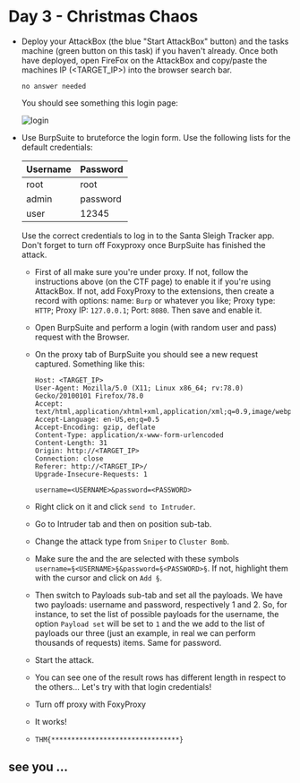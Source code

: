 # Day 3 - Christmas Chaos

- Deploy your AttackBox (the blue "Start AttackBox" button) and the tasks machine (green button on this task) if you haven't already. Once both have deployed, open FireFox on the AttackBox and copy/paste the machines IP (<TARGET_IP>) into the browser search bar.

	  no answer needed

	You should see something this login page:

	![login](https://github.com/edoardottt/tryhackme-ctf/blob/main/Advent-of-Cyber-2020/Day-03-Christmas_Chaos/login.png)

- Use BurpSuite to bruteforce the login form.  Use the following lists for the default credentials:

	| Username | Password |
	|---|---|
	| root | root |
	| admin | password |
	| user | 12345 |

	Use the correct credentials to log in to the Santa Sleigh Tracker app. Don't forget to turn off Foxyproxy once BurpSuite has finished the attack.

	- First of all make sure you're under proxy. If not, follow the instructions above (on the CTF page) to enable it if you're using AttackBox. If not, add FoxyProxy to the extensions, then create a record with options: name: `Burp` or whatever you like; Proxy type: `HTTP`; Proxy IP: `127.0.0.1`; Port: `8080`. Then save and enable it.

	- Open BurpSuite and perform a login (with random user and pass) request with the Browser.

	- On the proxy tab of BurpSuite you should see a new request captured. Something like this:
		
		```POST /login HTTP/1.1
		Host: <TARGET_IP>
		User-Agent: Mozilla/5.0 (X11; Linux x86_64; rv:78.0) Gecko/20100101 Firefox/78.0
		Accept: text/html,application/xhtml+xml,application/xml;q=0.9,image/webp,*/*;q=0.8
		Accept-Language: en-US,en;q=0.5
		Accept-Encoding: gzip, deflate
		Content-Type: application/x-www-form-urlencoded
		Content-Length: 31
		Origin: http://<TARGET_IP>
		Connection: close
		Referer: http://<TARGET_IP>/
		Upgrade-Insecure-Requests: 1

		username=<USERNAME>&password=<PASSWORD>
		```

	- Right click on it and click `send to Intruder`.

	-  Go to Intruder tab and then on position sub-tab.

	- Change the attack type from `Sniper` to `Cluster Bomb`.
	
	- Make sure the <USERNAME> and the <PASSWORD> are selected with these symbols `username=§<USERNAME>§&password=§<PASSWORD>§`. If not, highlight them with the cursor and click on `Add §`.
	
	- Then switch to Payloads sub-tab and set all the payloads. We have two payloads: username and password, respectively 1 and 2. So, for instance, to set the list of possible payloads for the username, the option `Payload set` will be set to `1` and the we add to the list of payloads our three (just an example, in real we can perform thousands of requests) items. Same for password.

	- Start the attack.

	- You can see one of the result rows has different length in respect to the others... Let's try with that login credentials!

	- Turn off proxy with FoxyProxy
	
	- It works!

	- `THM{********************************}`

## see you ...
